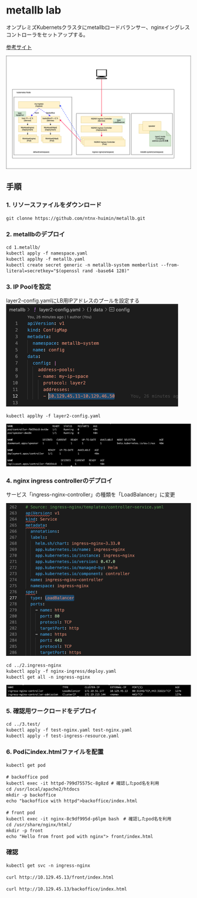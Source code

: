 # metallb lab

オンプレミズKubernetsクラスタにmetallbロードバランサー、nginxイングレスコントローラをセットアップする。

[参考サイト](https://kubernetes.github.io/ingress-nginx/deploy/baremetal/)

![構成図](./images/構成図.png)

## 手順

### 1. リソースファイルをダウンロード

```
git clonne https://github.com/ntnx-huimin/metallb.git
```

### 2. metallbのデプロイ

```
cd 1.metallb/
kubectl apply -f namespace.yaml
kubectl applhy -f metallb.yaml
kubectl create secret generic -n metallb-system memberlist --from-literal=secretkey="$(openssl rand -base64 128)"
```
### 3. IP Poolを設定

layer2-config.yamlにLB用IPアドレスのプールを設定する
![IP Pool設定](./images/layer2-config_IP_pools.png)

```
kubectl applhy -f layer2-config.yaml
```
![metallbのデプロイ結果](./images/result-metallb.png)

### 4. nginx ingress controllerのデプロイ

サービス「ingress-nginx-controller」の種類を「LoadBalancer」に変更

![ingress-nginx-controller」の種類を「LoadBalancer」に変更](./images/ingress-nginx-change-service-type.png)

```
cd ../2.ingress-nginx
kubectl apply -f nginx-ingress/deploy.yaml
kubectl get all -n ingress-nginx
```
![nginx ingress controllerのデプロイ結果](./images/result-ingress-nginx.png)

### 5. 確認用ワークロードをデプロイ

```
cd ../3.test/
kubectl apply -f test-nginx.yaml test-nginx.yaml
kubectl apply -f test-ingress-resource.yaml
```

### 6. Podにindex.htmlファイルを配置

```
kubectl get pod

# backoffice pod
kubectl exec -it httpd-799d75575c-8g8zd # 確認したpod名を利用
cd /usr/local/apache2/htdocs
mkdir -p backoffice
echo "backoffice with httpd">backoffice/index.html

# front pod
kubectl exec -it nginx-8c9df995d-p6lpm bash　# 確認したpod名を利用
cd /usr/share/nginx/html/
mkdir -p front
echo "Hello from front pod with nginx"> front/index.html

```

### 確認

```
kubectl get svc -n ingress-nginx

curl http://10.129.45.13/front/index.html

curl http://10.129.45.13/backoffice/index.html
```

